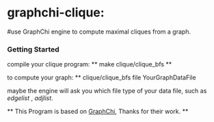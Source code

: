 # graphchi-clique:

#use GraphChi engine to compute maximal cliques from a graph.

### Getting Started

compile your clique program: ** make clique/clique_bfs **

to compute your graph: ** clique/clique_bfs file YourGraphDataFile

maybe the engine will ask you which file type of your data file, such as *edgelist* , *adjlist*.



** This Program is based on [GraphChi](https://github.com/GraphChi/graphchi-cpp/), Thanks for their work. **

